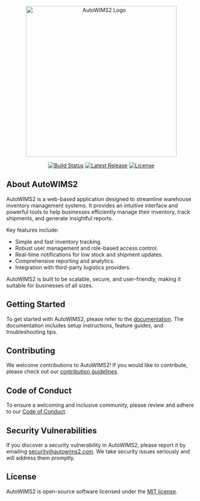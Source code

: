 <p align="center"><a href="https://github.com/hrc-1/autowims2" target="_blank"><img src="https://via.placeholder.com/400x150.png?text=AutoWIMS2+Logo" width="400" alt="AutoWIMS2 Logo"></a></p>

<p align="center">
<a href="https://github.com/hrc-1/autowims2/actions"><img src="https://github.com/hrc-1/autowims2/workflows/tests/badge.svg" alt="Build Status"></a>
<a href="https://github.com/hrc-1/autowims2/releases"><img src="https://img.shields.io/github/v/release/hrc-1/autowims2" alt="Latest Release"></a>
<a href="https://github.com/hrc-1/autowims2/blob/main/LICENSE"><img src="https://img.shields.io/github/license/hrc-1/autowims2" alt="License"></a>
</p>

## About AutoWIMS2

AutoWIMS2 is a web-based application designed to streamline warehouse inventory management systems. It provides an intuitive interface and powerful tools to help businesses efficiently manage their inventory, track shipments, and generate insightful reports.

Key features include:

- Simple and fast inventory tracking.
- Robust user management and role-based access control.
- Real-time notifications for low stock and shipment updates.
- Comprehensive reporting and analytics.
- Integration with third-party logistics providers.

AutoWIMS2 is built to be scalable, secure, and user-friendly, making it suitable for businesses of all sizes.

## Getting Started

To get started with AutoWIMS2, please refer to the [documentation](https://github.com/hrc-1/autowims2/wiki). The documentation includes setup instructions, feature guides, and troubleshooting tips.

## Contributing

We welcome contributions to AutoWIMS2! If you would like to contribute, please check out our [contribution guidelines](https://github.com/hrc-1/autowims2/blob/main/CONTRIBUTING.md).

## Code of Conduct

To ensure a welcoming and inclusive community, please review and adhere to our [Code of Conduct](https://github.com/hrc-1/autowims2/blob/main/CODE_OF_CONDUCT.md).

## Security Vulnerabilities

If you discover a security vulnerability in AutoWIMS2, please report it by emailing [security@autowims2.com](mailto:security@autowims2.com). We take security issues seriously and will address them promptly.

## License

AutoWIMS2 is open-source software licensed under the [MIT license](https://opensource.org/licenses/MIT).
